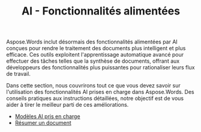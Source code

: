 ﻿---
title: AI - Fonctionnalités alimentées
second_title: Aspose.Words pour .NET
articleTitle: AI - Fonctionnalités alimentées
linktitle: AI - Fonctionnalités alimentées
type: docs
weight: 35
description: "Aspose.Words pour .NET introduit des outils alimentés par AI comme la synthèse de documents pour améliorer l'efficacité. Apprenez à utiliser les fonctionnalités alimentées par AI avec des astuces et des conseils détaillés."
url: /fr/net/ai-powered-features/
timestamp: 2024-11-26-12-00-00
---

Aspose.Words inclut désormais des fonctionnalités alimentées par AI conçues pour rendre le traitement des documents plus intelligent et plus efficace. Ces outils exploitent l'apprentissage automatique avancé pour effectuer des tâches telles que la synthèse de documents, offrant aux développeurs des fonctionnalités plus puissantes pour rationaliser leurs flux de travail.

Dans cette section, nous couvrirons tout ce que vous devez savoir sur l'utilisation des fonctionnalités AI prises en charge dans Aspose.Words. Des conseils pratiques aux instructions détaillées, notre objectif est de vous aider à tirer le meilleur parti de ces améliorations.

* [Modèles AI pris en charge](/words/net/supported-ai-models/)
* [Résumer un document](/words/net/summarize-a-document/)

